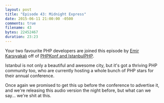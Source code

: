 ```yaml
---
layout: post
title: "Episode 43: Midnight Express"
date: 2015-06-11 21:00:00 -0500
comments: true
filename: 43
bytes: 22452467
duration: 23:23
---
```


Your two favourite PHP developers are joined this episode by [Emir Karşıyakalı](https://twitter.com/EmirKarsiyakali) off of [PHPKonf and IstanbulPHP](http://phpkonf.org/).

Istanbul is not only a beautiful and awesome city, but it's got a thriving PHP community too, who are currently hosting a whole bunch of PHP stars for their annual conference.

Once again we promised to get this up before the conference to advertise it, and we're releasing this audio version the night before, but what can we say... we're shit at this.
